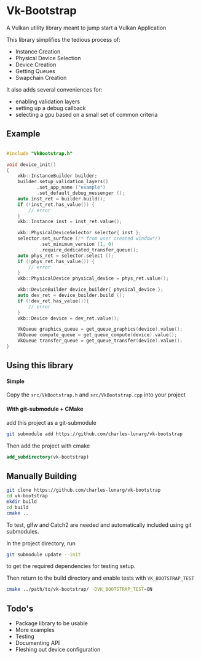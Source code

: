 # Vk-Bootstrap

A Vulkan utility library meant to jump start a Vulkan Application

This library simplifies the tedious process of:

* Instance Creation
* Physical Device Selection
* Device Creation
* Getting Queues
* Swapchain Creation

It also adds several conveniences for:

* enabling validation layers
* setting up a debug callback
* selecting a gpu based on a small set of common criteria

## Example

```cpp

#include "VkBootstrap.h"

void device_init()
{
    vkb::InstanceBuilder builder;
    builder.setup_validation_layers()
           .set_app_name ("example")
           .set_default_debug_messenger ();
    auto inst_ret = builder.build();
    if (!inst_ret.has_value()) {
        // error
    }
    vkb::Instance inst = inst_ret.value();

    vkb::PhysicalDeviceSelector selector{ inst };
    selector.set_surface (/* from user created window*/)
            .set_minimum_version (1, 0)
            .require_dedicated_transfer_queue();
    auto phys_ret = selector.select ();
    if (!phys_ret.has_value()) {
        // error
    }
    vkb::PhysicalDevice physical_device = phys_ret.value();

    vkb::DeviceBuilder device_builder{ physical_device };
    auto dev_ret = device_builder.build ();
    if (!dev_ret.has_value()){
        // error
    }
    vkb::Device device = dev_ret.value();

    VkQueue graphics_queue = get_queue_graphics(device).value();
    VkQueue compute_queue = get_queue_compute(device).value();
    VkQueue transfer_queue = get_queue_transfer(device).value();
}

```

## Using this library

#### Simple

Copy the `src/VkBootstrap.h` and `src/VkBootstrap.cpp` into your project

#### With git-submodule + CMake

add this project as a git-submodule

```bash
git submodule add https://github.com/charles-lunarg/vk-bootstrap
```

Then add the project with cmake

```cmake
add_subdirectory(vk-bootstrap)
```

## Manually Building

```bash
git clone https://github.com/charles-lunarg/vk-bootstrap
cd vk-bootstrap
mkdir build
cd build
cmake ..
```

To test, glfw and Catch2 are needed and automatically included using git submodules.

In the project directory, run

```bash
git submodule update --init
```

to get the required dependencies for testing setup.

Then return to the build directory and enable tests with `VK_BOOTSTRAP_TEST`

```bash
cmake ../path/to/vk-bootstrap/ -DVK_BOOTSTRAP_TEST=ON
```

## Todo's

* Package library to be usable
* More examples
* Testing
* Documenting API
* Fleshing out device configuration
